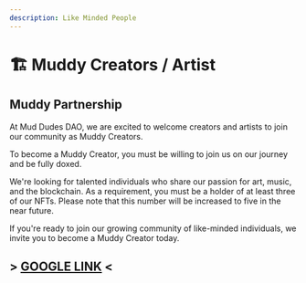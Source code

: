 ```yaml
---
description: Like Minded People
---
```


# 🏗 Muddy Creators / Artist

## Muddy Partnership&#x20;

At Mud Dudes DAO, we are excited to welcome creators and artists to join our community as Muddy Creators.&#x20;

To become a Muddy Creator, you must be willing to join us on our journey and be fully doxed.&#x20;

We're looking for talented individuals who share our passion for art, music, and the blockchain. As a requirement, you must be a holder of at least three of our NFTs. Please note that this number will be increased to five in the near future.&#x20;

If you're ready to join our growing community of like-minded individuals, we invite you to become a Muddy Creator today.&#x20;

## > [GOOGLE LINK](https://docs.google.com/document/d/10tAZJD\_e8xILjb4yACQBjv2tcDuFqd8zvJoJzbuhB-U/edit?usp=sharing) <
